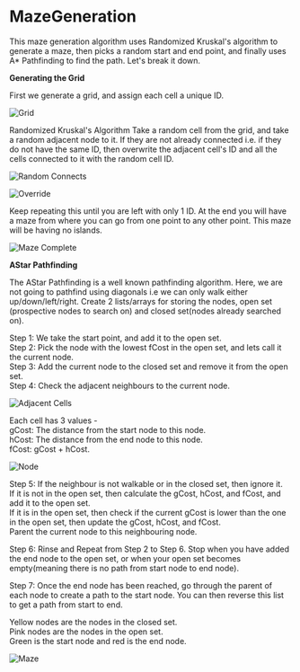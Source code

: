 # MazeGeneration
This maze generation algorithm uses Randomized Kruskal's algorithm to generate a maze, then picks a random start and end point, and finally uses A* Pathfinding to find the path. Let's break it down.

**Generating the Grid**

First we generate a grid, and assign each cell a unique ID.

![Grid](https://user-images.githubusercontent.com/38834548/171787576-bc10fcc8-3b91-471d-b6e1-7ff0e24ef207.png)



Randomized Kruskal's Algorithm
Take a random cell from the grid, and take a random adjacent node to it. If they are not already connected i.e. if they do not have the same ID, then overwrite the adjacent cell's ID and all the cells connected to it with the random cell ID.

![Random Connects](https://user-images.githubusercontent.com/38834548/171787596-a6f3bb83-d662-4839-b738-8a237fbe7aff.png)

![Override](https://user-images.githubusercontent.com/38834548/171787606-753e0bf7-8297-4554-993c-2e473c717f09.png)


Keep repeating this until you are left with only 1 ID. At the end you will have a maze from where you can go from one point to any other point. This maze will be having no islands.

![Maze Complete](https://user-images.githubusercontent.com/38834548/171787629-07a177bb-2ba3-440a-8105-44f248feb929.png)


**AStar Pathfinding**

The AStar Pathfinding is a well known pathfinding algorithm. Here, we are not going to pathfind using diagonals i.e we can only walk either up/down/left/right. Create 2 lists/arrays for storing the nodes, open set (prospective nodes to search on) and closed set(nodes already searched on).

Step 1: We take the start point, and add it to the open set.<br>
Step 2: Pick the node with the lowest fCost in the open set, and lets call it the current node.<br>
Step 3: Add the current node to the closed set and remove it from the open set.<br>
Step 4: Check the adjacent neighbours to the current node.<br>

![Adjacent Cells](https://user-images.githubusercontent.com/38834548/171789306-c29753d3-9d86-4f65-b3f6-3e1aa9790c2f.png)

Each cell has 3 values -<br>
gCost: The distance from the start node to this node.<br>
hCost: The distance from the end node to this node.<br>
fCost: gCost + hCost.<br>

![Node](https://user-images.githubusercontent.com/38834548/171789432-f9f3a3b8-423b-4680-b441-48a3f50c6f35.png)

Step 5: If the neighbour is not walkable or in the closed set, then ignore it.<br>
        If it is not in the open set, then calculate the gCost, hCost, and fCost, and add it to the open set.<br>
        If it is in the open set, then check if the current gCost is lower than the one in the open set, then update the gCost, hCost, and fCost.<br>
        Parent the current node to this neighbouring node.<br>
        
Step 6: Rinse and Repeat from Step 2 to Step 6. Stop when you have added the end node to the open set, or when your open set becomes empty(meaning there is no path from start node to end node).

Step 7: Once the end node has been reached, go through the parent of each node to create a path to the start node. You can then reverse this list to get a path from start to end.

Yellow nodes are the nodes in the closed set.<br>
Pink nodes are the nodes in the open set.<br>
Green is the start node and red is the end node.<br>

![Maze](https://user-images.githubusercontent.com/38834548/171792439-0b431d82-237b-46fc-97d3-0300cdf49841.png)
